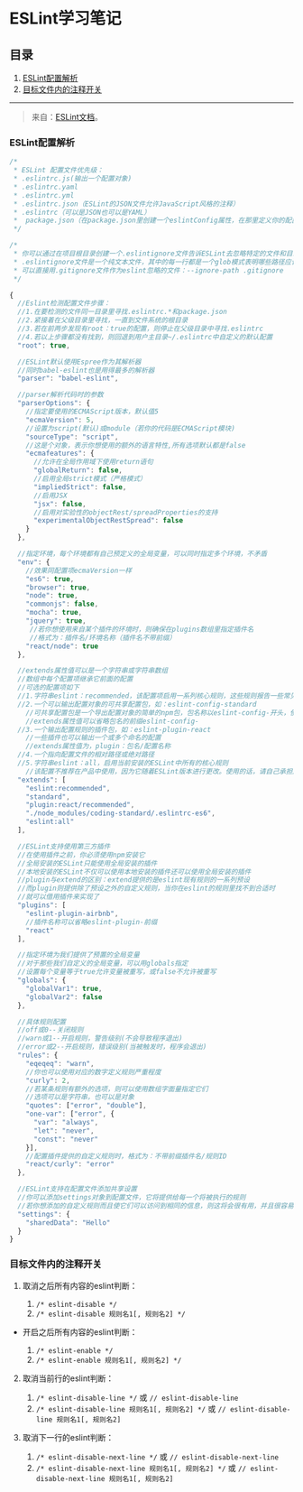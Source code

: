# ESLint学习笔记

## 目录
1. [ESLint配置解析](#eslint配置解析)
1. [目标文件内的注释开关](#目标文件内的注释开关)

---

>来自：[ESLint文档](http://eslint.cn/docs/user-guide/configuring)。

### ESLint配置解析

```javascript
/*
 * ESLint 配置文件优先级：
 * .eslintrc.js(输出一个配置对象)
 * .eslintrc.yaml
 * .eslintrc.yml
 * .eslintrc.json（ESLint的JSON文件允许JavaScript风格的注释）
 * .eslintrc（可以是JSON也可以是YAML）
 *  package.json（在package.json里创建一个eslintConfig属性，在那里定义你的配置）
 */

/*
 * 你可以通过在项目根目录创建一个.eslintignore文件告诉ESLint去忽略特定的文件和目录（忽略语法和.gitignore一致）
 * .eslintignore文件是一个纯文本文件，其中的每一行都是一个glob模式表明哪些路径应该忽略检测
 * 可以直接用.gitignore文件作为eslint忽略的文件：--ignore-path .gitignore
 */

{
  //Eslint检测配置文件步骤：
  //1.在要检测的文件同一目录里寻找.eslintrc.*和package.json
  //2.紧接着在父级目录里寻找，一直到文件系统的根目录
  //3.若在前两步发现有root：true的配置，则停止在父级目录中寻找.eslintrc
  //4.若以上步骤都没有找到，则回退到用户主目录~/.eslintrc中自定义的默认配置
  "root": true,

  //ESLint默认使用Espree作为其解析器
  //同时babel-eslint也是用得最多的解析器
  "parser": "babel-eslint",

  //parser解析代码时的参数
  "parserOptions": {
    //指定要使用的ECMAScript版本，默认值5
    "ecmaVersion": 5,
    //设置为script(默认)或module（若你的代码是ECMAScript模块)
    "sourceType": "script",
    //这是个对象，表示你想使用的额外的语言特性,所有选项默认都是false
    "ecmafeatures": {
      //允许在全局作用域下使用return语句
      "globalReturn": false,
      //启用全局strict模式（严格模式）
      "impliedStrict": false,
      //启用JSX
      "jsx": false,
      //启用对实验性的objectRest/spreadProperties的支持
      "experimentalObjectRestSpread": false
    }
  },

  //指定环境，每个环境都有自己预定义的全局变量，可以同时指定多个环境，不矛盾
  "env": {
    //效果同配置项ecmaVersion一样
    "es6": true,
    "browser": true,
    "node": true,
    "commonjs": false,
    "mocha": true,
    "jquery": true,
     //若你想使用来自某个插件的环境时，则确保在plugins数组里指定插件名
     //格式为：插件名/环境名称（插件名不带前缀）
    "react/node": true
  },

  //extends属性值可以是一个字符串或字符串数组
  //数组中每个配置项继承它前面的配置
  //可选的配置项如下
  //1.字符串eslint：recommended，该配置项启用一系列核心规则，这些规则报告一些常见问题，即在(规则页面)中打勾的规则
  //2.一个可以输出配置对象的可共享配置包，如：eslint-config-standard
    //可共享配置包是一个导出配置对象的简单的npm包，包名称以eslint-config-开头，使用前要安装
    //extends属性值可以省略包名的前缀eslint-config-
  //3.一个输出配置规则的插件包，如：eslint-plugin-react
    //一些插件也可以输出一个或多个命名的配置
    //extends属性值为，plugin：包名/配置名称
  //4.一个指向配置文件的相对路径或绝对路径
  //5.字符串eslint：all，启用当前安装的ESLint中所有的核心规则
    //该配置不推荐在产品中使用，因为它随着ESLint版本进行更改。使用的话，请自己承担风险
  "extends": [
    "eslint:recommended",
    "standard",
    "plugin:react/recommended",
    "./node_modules/coding-standard/.eslintrc-es6",
    "eslint:all"
  ],

  //ESLint支持使用第三方插件
  //在使用插件之前，你必须使用npm安装它
  //全局安装的ESLint只能使用全局安装的插件
  //本地安装的ESLint不仅可以使用本地安装的插件还可以使用全局安装的插件
  //plugin与extend的区别：extend提供的是eslint现有规则的一系列预设
  //而plugin则提供除了预设之外的自定义规则，当你在eslint的规则里找不到合适时
  //就可以借用插件来实现了
  "plugins": [
    "eslint-plugin-airbnb",
    //插件名称可以省略eslint-plugin-前缀
    "react"
  ],

  //指定环境为我们提供了预置的全局变量
  //对于那些我们自定义的全局变量，可以用globals指定
  //设置每个变量等于true允许变量被重写，或false不允许被重写
  "globals": {
    "globalVar1": true,
    "globalVar2": false
  },

  //具体规则配置
  //off或0--关闭规则
  //warn或1--开启规则，警告级别(不会导致程序退出)
  //error或2--开启规则，错误级别(当被触发时，程序会退出)
  "rules": {
    "eqeqeq": "warn",
    //你也可以使用对应的数字定义规则严重程度
    "curly": 2,
    //若某条规则有额外的选项，则可以使用数组字面量指定它们
    //选项可以是字符串，也可以是对象
    "quotes": ["error", "double"],
    "one-var": ["error", {
      "var": "always",
      "let": "never",
      "const": "never"
    }],
    //配置插件提供的自定义规则时，格式为：不带前缀插件名/规则ID
    "react/curly": "error"
  },

  //ESLint支持在配置文件添加共享设置
  //你可以添加settings对象到配置文件，它将提供给每一个将被执行的规则
  //若你想添加的自定义规则而且使它们可以访问到相同的信息，则这将会很有用，并且很容易配置
  "settings": {
    "sharedData": "Hello"
  }
}
```

### 目标文件内的注释开关
1. 取消之后所有内容的eslint判断：

    1. `/* eslint-disable */`
    2. `/* eslint-disable 规则名1[, 规则名2] */`

- 开启之后所有内容的eslint判断：

    1. `/* eslint-enable */`
    2. `/* eslint-enable 规则名1[, 规则名2] */`

2. 取消当前行的eslint判断：

    1. `/* eslint-disable-line */` 或 `// eslint-disable-line`
    2. `/* eslint-disable-line 规则名1[, 规则名2] */` 或 `// eslint-disable-line 规则名1[, 规则名2]`
3. 取消下一行的eslint判断：

    1. `/* eslint-disable-next-line */` 或 `// eslint-disable-next-line`
    2. `/* eslint-disable-next-line 规则名1[, 规则名2] */` 或 `// eslint-disable-next-line 规则名1[, 规则名2]`
